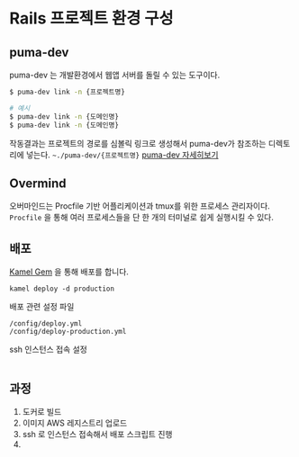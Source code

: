 # Rails 프로젝트 환경 구성

## puma-dev

puma-dev 는 개발환경에서 웹앱 서버를 돌릴 수 있는 도구이다. 

```bash
$ puma-dev link -n {프로젝트명}

# 예시
$ puma-dev link -n {도메인명}
$ puma-dev link -n {도메인명}
```

작동결과는 프로젝트의 경로를 심볼릭 링크로 생성해서 puma-dev가 참조하는 디렉토리에 넣는다.  `~./puma-dev/{프로젝트명}` [puma-dev 자세히보기](https://github.com/puma/puma-dev)


## Overmind

오버마인드는 Procfile 기반 어플리케이션과 tmux를 위한 프로세스 관리자이다. `Procfile` 을  통해 여러 프로세스들을 단 한 개의 터미널로 쉽게 실행시킬 수 있다.


## 배포
[Kamel Gem](https://github.com/basecamp/kamal) 을 통해 배포를 합니다. 

```
kamel deploy -d production
```

배포 관련 설정 파일
```
/config/deploy.yml
/config/deploy-production.yml
```


ssh 인스턴스 접속 설정
```
```

## 과정
1. 도커로 빌드
2. 이미지 AWS 레지스트리 업로드
3. ssh 로 인스턴스 접속해서 배포 스크립트 진행
4. 

